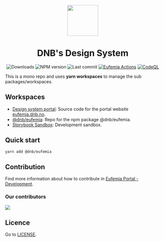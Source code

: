 <div align="center"> 
   <a href="https://eufemia.dnb.no/">
    <img src="./logo.png" height="100">
  </a> 
<h1>DNB's Design System</h1>

![Downloads](https://img.shields.io/npm/dt/@dnb/eufemia?style=flat-square) ![NPM version](https://img.shields.io/npm/v/@dnb/eufemia?style=flat-square) ![Last commit](https://img.shields.io/github/last-commit/dnbexperience/eufemia?style=flat-square) [![Eufemia Actions](https://github.com/dnbexperience/eufemia/actions/workflows/actions.yml/badge.svg)](https://github.com/dnbexperience/eufemia/actions/workflows/actions.yml) [![CodeQL](https://github.com/dnbexperience/eufemia/actions/workflows/codeql-analysis.yml/badge.svg)](https://github.com/dnbexperience/eufemia/actions/workflows/codeql-analysis.yml)

</div>

This is a mono repo and uses **yarn workspaces** to manage the sub packages/workspaces.
## Workspaces
- [Design system portal](https://github.com/dnbexperience/eufemia/tree/main/packages/dnb-design-system-portal): Source code for the portal website [eufemia.dnb.no](https://eufemia.dnb.no/).
- [@dnb/eufemia](https://github.com/dnbexperience/eufemia/tree/main/packages/dnb-eufemia): Repo for the npm package @dnb/eufemia.
- [Storybook Sandbox](https://github.com/dnbexperience/eufemia/tree/main/packages/dnb-eufemia-sandbox): Development sandbox.

## Quick start
```bash
yarn add @dnb/eufemia
```

## Contribution
Find more information about how to contribute in [Eufemia Portal - Development](https://eufemia.dnb.no/uilib/development).

### Our contributors
<a href="https://github.com/dnbexperience/eufemia/graphs/contributors">
  <img src="https://contrib.rocks/image?repo=dnbexperience/eufemia" />
</a>

## Licence
Go to [LICENSE](https://github.com/dnbexperience/eufemia/blob/main/LICENSE).
